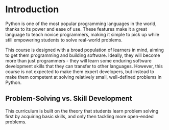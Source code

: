 # Introduction

Python is one of the most popular programming languages in the world, thanks to its power and ease of use. These features make it a great language to teach novice programmers, making it simple to pick up while still empowering students to solve real-world problems.

This course is designed with a broad population of learners in mind, aiming to get them programming and building software. Ideally, they will become more than just programmers - they will learn some enduring software development skills that they can transfer to other languages. However, this course is not expected to make them expert developers, but instead to make them competent at solving relatively small, well-defined problems in Python.

## Problem-Solving vs. Skill Development

This curriculum is built on the theory that students learn problem solving first by acquiring basic skills, and only then tackling more open-ended problems.